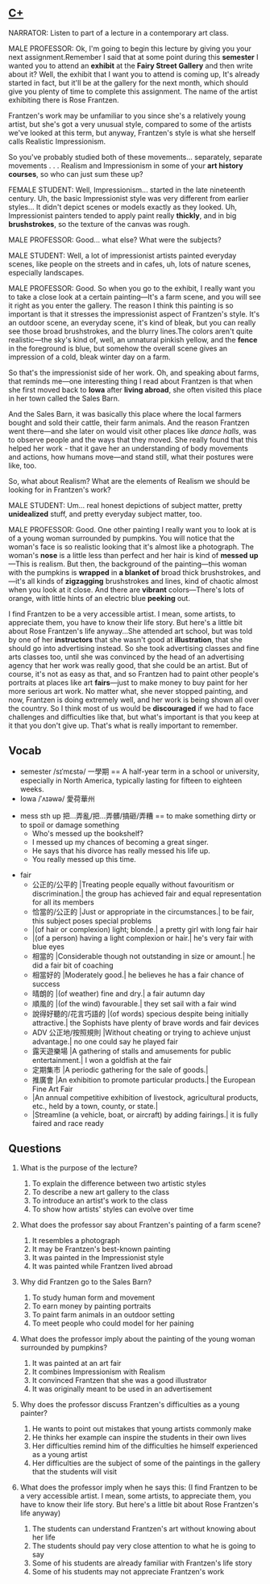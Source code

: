 ## [C+](https://img.kmf.com/toefl/listening/audio/4c51c89736b0a194342b8487e0a43918.mp3)

NARRATOR: Listen to part of a lecture in a contemporary art class.

MALE PROFESSOR: Ok, I'm going to begin this lecture by giving you your next assignment.Remember I said that at some point during this **semester** I wanted you to attend an **exhibit** at the **Fairy Street Gallery** and then write about it? Well, the exhibit that I want you to attend is coming up, It's already started in fact, but it'll be at the gallery for the next month, which should give you plenty of time to complete this assignment. The name of the artist exhibiting there is Rose Frantzen.

Frantzen's work may be unfamiliar to you since she's a relatively young artist, but she's got a very unusual style, compared to some of the artists we've looked at this term, but anyway, Frantzen's style is what she herself calls Realistic Impressionism.

So you've probably studied both of these movements... separately, separate movements . . . Realism and Impressionism in some of your **art history courses**, so who can just sum these up?

FEMALE STUDENT: Well, Impressionism... started in the late nineteenth century. Uh, the basic Impressionist style was very different from earlier styles... It didn't depict scenes or models exactly as they looked. Uh, Impressionist painters tended to apply paint really **thickly**, and in big **brushstrokes**, so the texture of the canvas was rough.

MALE PROFESSOR: Good... what else? What were the subjects?

MALE STUDENT: Well, a lot of impressionist artists painted everyday scenes, like people on the streets and in cafes, uh, lots of nature scenes, especially landscapes.

MALE PROFESSOR: Good. So when you go to the exhibit, I really want you to take a close look at a certain painting—It's a farm scene, and you will see it right as you enter the gallery. The reason I think this painting is so important is that it stresses the impressionist aspect of Frantzen's style. It's an outdoor scene, an everyday scene, it's kind of bleak, but you can really see those broad brushstrokes, and the blurry lines.The colors aren't quite realistic—the sky's kind of, well, an unnatural pinkish yellow, and the **fence** in the foreground is blue, but somehow the overall scene gives an impression of a cold, bleak winter day on a farm.

So that's the impressionist side of her work. Oh, and speaking about farms, that reminds me—one interesting thing I read about Frantzen is that when she first moved back to **Iowa** after **living abroad**, she often visited this place in her town called the Sales Barn.

And the Sales Barn, it was basically this place where the local farmers bought and sold their cattle, their farm animals. And the reason Frantzen went there—and she later on would visit other places like *dance halls*, was to observe people and the ways that they moved. She really found that this helped her work - that it gave her an understanding of body movements and actions, how humans move—and stand still, what their postures were like, too.

So, what about Realism? What are the elements of Realism we should be looking for in Frantzen's work?

MALE STUDENT: Um... real honest depictions of subject matter, pretty **unidealized** stuff, and pretty everyday subject matter, too.

MALE PROFESSOR: Good. One other painting I really want you to look at is of a young woman surrounded by pumpkins. You will notice that the woman's face is so realistic looking that it's almost like a photograph. The woman's **nose** is a little less than perfect and her hair is kind of **messed up**—This is realism. But then, the background of the painting—this woman with the pumpkins is **wrapped** in **a blanket of** broad thick brushstrokes, and—it's all kinds of **zigzagging** brushstrokes and lines, kind of chaotic almost when you look at it close. And there are **vibrant** colors—There's lots of orange, with little hints of an electric blue **peeking** out.

I find Frantzen to be a very accessible artist. I mean, some artists, to appreciate them, you have to know their life story. But here's a little bit about Rose Frantzen's life anyway...She attended art school, but was told by one of her **instructors** that she wasn't good at **illustration**, that she should go into advertising instead. So she took advertising classes and fine arts classes too, until she was convinced by the head of an advertising agency that her work was really good, that she could be an artist. But of course, it's not as easy as that, and so Frantzen had to paint other people's portraits at places like art **fairs**—just to make money to buy paint for her more serious art work. No matter what, she never stopped painting, and now, Frantzen is doing extremely well, and her work is being shown all over the country. So I think most of us would be **discouraged** if we had to face challenges and difficulties like that, but what's important is that you keep at it that you don't give up. That's what is really important to remember.

## Vocab
- semester /sɪˈmɛstə/ 一學期 == A half-year term in a school or university, especially in North America, typically lasting for fifteen to eighteen weeks.
- Iowa /ˈʌɪəwə/ 愛荷華州
* mess sth up 把…弄亂/把…弄髒/搞砸/弄糟 == to make something dirty or to spoil or damage something
	- Who's messed up the bookshelf?
	- I messed up my chances of becoming a great singer.
	- He says that his divorce has really messed his life up.
	- You really messed up this time.
+ fair
	- 公正的/公平的 |Treating people equally without favouritism or discrimination.| the group has achieved fair and equal representation for all its members
	- 恰當的/公正的 |Just or appropriate in the circumstances.| to be fair, this subject poses special problems
	- |(of hair or complexion) light; blonde.| a pretty girl with long fair hair
	- |(of a person) having a light complexion or hair.| he's very fair with blue eyes
	- 相當的 |Considerable though not outstanding in size or amount.| he did a fair bit of coaching
	- 相當好的 |Moderately good.| he believes he has a fair chance of success
	- 晴朗的 |(of weather) fine and dry.| a fair autumn day
	- 順風的 |(of the wind) favourable.| they set sail with a fair wind
	- 說得好聽的/花言巧語的 |(of words) specious despite being initially attractive.| the Sophists have plenty of brave words and fair devices
	- ADV 公正地/按照規則 |Without cheating or trying to achieve unjust advantage.| no one could say he played fair
	- 露天遊樂場 |A gathering of stalls and amusements for public entertainment.| I won a goldfish at the fair
	- 定期集市 |A periodic gathering for the sale of goods.|
	- 推廣會 |An exhibition to promote particular products.| the European Fine Art Fair
	- |An annual competitive exhibition of livestock, agricultural products, etc., held by a town, county, or state.|
	- |Streamline (a vehicle, boat, or aircraft) by adding fairings.| it is fully faired and race ready

## Questions
1. What is the purpose of the lecture? 
	1. To explain the difference between two artistic styles
	1. To describe a new art gallery to the class
	1. To introduce an artist's work to the class
	1. To show how artists' styles can evolve over time

2. What does the professor say about Frantzen's painting of a farm scene? 
	1. It resembles a photograph
	1. It may be Frantzen's best-known painting
	1. It was painted in the Impressionist style
	1. It was painted while Frantzen lived abroad

3. Why did Frantzen go to the Sales Barn? 
	1. To study human form and movement
	1. To earn money by painting portraits
	1. To paint farm animals in an outdoor setting
	1. To meet people who could model for her paining

4. What does the professor imply about the painting of the young woman surrounded by pumpkins? 
	1. It was painted at an art fair
	1. It combines Impressionism with Realism
	1. It convinced Frantzen that she was a good illustrator
	1. It was originally meant to be used in an advertisement

5. Why does the professor discuss Frantzen's difficulties as a young painter? 
	1. He wants to point out mistakes that young artists commonly make
	1. He thinks her example can inspire the students in their own lives
	1. Her difficulties remind him of the difficulties he himself experienced as a young artist
	1. Her difficulties are the subject of some of the paintings in the gallery that the students will visit

6. What does the professor imply when he says this: (I find Frantzen to be a very accessible artist. I mean, some artists, to appreciate them, you have to know their life story. But here's a little bit about Rose Frantzen's life anyway)
	1. The students can understand Frantzen's art without knowing about her life
	1. The students should pay very close attention to what he is going to say
	1. Some of his students are already familiar with Frantzen's life story
	1. Some of his students may not appreciate Frantzen's work

